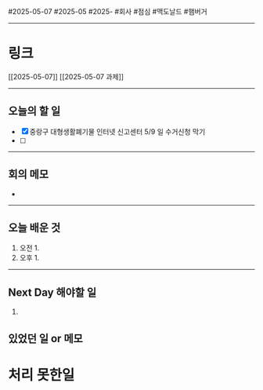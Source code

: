 #2025-05-07 #2025-05 #2025- 
#회사 #점심 #맥도날드 #햄버거

------
# 링크 
[[2025-05-07]]
[[2025-05-07 과제]]

---
## 오늘의 할 일
- [x] 중랑구 대형생활폐기물 인터넷 신고센터 5/9 일 수거신청 막기
- [ ] 
---
## 회의 메모
- 
---
## 오늘 배운 것
1. 오전
    1. 
2. 오후
    1. 
---
## Next Day 해야할 일
1. 


## 있었던 일 or 메모


# 처리 못한일